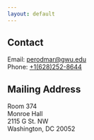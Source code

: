 ```yaml
---
layout: default
---
```


## Contact

Email: [perodmar@gwu.edu](mailto:perodmar@gwu.edu)\
Phone: [+1(628)252-8644](tel:+1(628)252-8644)

## Mailing Address

Room 374 \
Monroe Hall \
2115 G St. NW \
Washington, DC 20052

